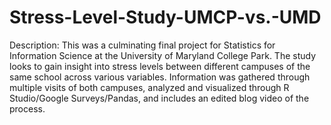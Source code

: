 # Stress-Level-Study-UMCP-vs.-UMD

Description: This was a culminating final project for Statistics for Information Science at the University of Maryland College Park. The study looks to gain insight into stress levels between different campuses of the same school across various variables. Information was gathered through multiple visits of both campuses, analyzed and visualized through R Studio/Google Surveys/Pandas, and includes an edited blog video of the process.  

